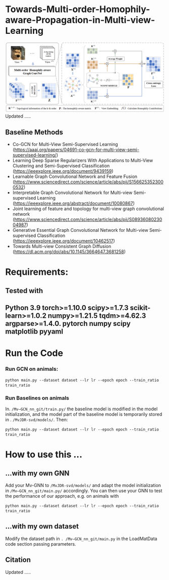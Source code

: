 # Towards-Multi-order-Homophily-aware-Propagation-in-Multi-view-Learning
![img.png](img.png)
Updated .....
## Baseline Methods
- Co-GCN for Multi-View Semi-Supervised Learning
 (https://aaai.org/papers/04691-co-gcn-for-multi-view-semi-supervised-learning/)
- Learning Deep Sparse Regularizers With Applications to Multi-View Clustering and Semi-Supervised Classification
 (https://ieeexplore.ieee.org/document/9439159)
- Learnable Graph Convolutional Network and Feature Fusion
 (https://www.sciencedirect.com/science/article/abs/pii/S1566253523000532)
- Interpretable Graph Convolutional Network for Multi-view Semi-supervised Learning
 (https://ieeexplore.ieee.org/abstract/document/10080867)
- Joint learning of feature and topology for multi-view graph convolutional network
 (https://www.sciencedirect.com/science/article/abs/pii/S0893608023004987)
- Generative Essential Graph Convolutional Network for Multi-view Semi-supervised Classification
 (https://ieeexplore.ieee.org/document/10462517)
- Towards Multi-view Consistent Graph Diffusion
 (https://dl.acm.org/doi/abs/10.1145/3664647.3681258)
# Requirements:
Tested with 
- 
  Python 3.9
  torch>=1.10.0
  scipy>=1.7.3
  scikit-learn>=1.0.2
  numpy>=1.21.5
  tqdm>=4.62.3
  argparse>=1.4.0.
  pytorch
  numpy scipy matplotlib pyyaml
- 

# Run the Code

### Run GCN on animals:

```
python main.py --dataset dataset --lr lr --epoch epoch --train_ratio train_ratio
```

### Run  Baselines on animals

In. `/Mv—GCN_nn_git/train.py/` the baseline model is modified in the model initialization, and the model part of the baseline model is temporarily stored in . `/MvJDR-svd/models/`.
Then:
```
python main.py --dataset dataset --lr lr --epoch epoch --train_ratio train_ratio
```

# How to use this ...

## ...with my own GNN

Add your Mv-GNN to `/MvJDR-svd/models/` and adapt the model initialization in `/Mv—GCN_nn_git/main.py/` accordingly. You can then use your GNN to test the performance of our approach, e.g. on animals with
```
python main.py --dataset dataset --lr lr --epoch epoch --train_ratio train_ratio
```

## ...with my own dataset

Modify the dataset path in `. /Mv—GCN_nn_git/main.py` in the LoadMatData code section passing parameters.

## Citation
Updated .....

